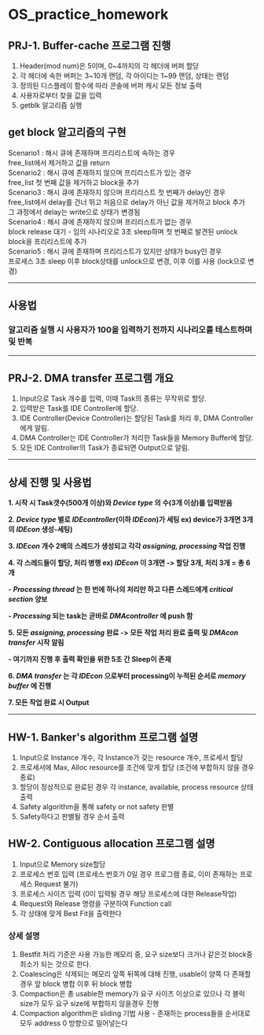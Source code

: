 ﻿# OS_practice_homework

## PRJ-1. Buffer-cache 프로그램 진행

1. Header(mod num)은 5이며, 0\~4까지의 각 헤더에 버퍼 할당  
2. 각 헤더에 속한 버퍼는 3\~10개 랜덤, 각 아이디는 1~99 랜덤, 상태는 랜덤  
3. 정의된 디스플레이 함수에 따라 콘솔에 버퍼 캐시 모든 정보 출력  
4. 사용자로부터 찾을 값을 입력  
5. getblk 알고리즘 실행  

## get block 알고리즘의 구현
Scenario1 : 해시 큐에 존재하며 프리리스트에 속하는 경우  
free_list에서 제거하고 값을 return  
Scenario2 : 해시 큐에 존재하지 않으며 프리리스트가 있는 경우  
free_list 첫 번째 값을 제거하고 block을 추가  
Scenario3 : 해시 큐에 존재하지 않으며 프리리스트 첫 번째가 delay인 경우  
free_list에서 delay를 건너 뛰고 처음으로 delay가 아닌 값을 제거하고 block 추가  
그 과정에서 delay는 write으로 상태가 변경됨  
Scenario4 : 해시 큐에 존재하지 않으며 프리리스트가 없는 경우  
block release 대기 - 임의 시나리오로 3초 sleep하며 첫 번째로 발견된 unlock block을 프리리스트에 추가  
Scenario5 : 해시 큐에 존재하며 프리리스트가 있지만 상태가 busy인 경우  
프로세스 3초 sleep 이후 block상태를 unlock으로 변경, 이후 이를 사용 (lock으로 변경)  

---
## 사용법
### 알고리즘 실행 시 사용자가 100을 입력하기 전까지 시나리오를 테스트하며 및 반복
---

## PRJ-2. DMA transfer 프로그램 개요

1. Input으로 Task 개수를 입력, 이때 Task의 종류는 무작위로 할당.
2. 입력받은 Task를 IDE Controller에 할당.
3. IDE Controller(Device Controller)는 할당된 Task를 처리 후, DMA Controller에게 알림.
4. DMA Controller는 IDE Controller가 처리한 Task들을 Memory Buffer에 할당.
5. 모든 IDE Controller의 Task가 종료되면 Output으로 알림.

---
## 상세 진행 및 사용법
**1. 시작 시 Task갯수(500개 이상)와 _Device type_ 의 수(3개 이상)를 입력받음**  

**2. _Device type_ 별로 _IDEcontroller_(이하 _IDEcon_)가 세팅 ex) device가 3개면 3개의 _IDEcon_ 생성-세팅)**  

**3. _IDEcon_ 개수 2배의 스레드가 생성되고 각각 _assigning, processing_ 작업 진행**  

**4. 각 스레드들이 할당, 처리 병행 ex) _IDEcon_ 이 3개면 -> 할당 3개, 처리 3개 = 총 6개**  

**- _Processing thread_ 는 한 번에 하나의 처리만 하고 다른 스레드에게 _critical section_ 양보**  

**- _Processing_ 되는 task는 곧바로 _DMAcontroller_ 에 push 함**  

**5. 모든 _assigning, processing_ 완료 -> 모든 작업 처리 완료 출력 및 _DMAcon transfer_ 시작 알림**  

**- 여기까지 진행 후 출력 확인을 위한 5초 간 Sleep이 존재**  

**6. _DMA transfer_ 는 각 _IDEcon_ 으로부터 processing이 누적된 순서로 _memory buffer_ 에 진행**  

**7. 모든 작업 완료 시 Output**

---

## HW-1. Banker's algorithm 프로그램 설명

1. Input으로 Instance 개수, 각 Instance가 갖는 resource 개수, 프로세서 할당
2. 프로세서에 Max, Alloc resource를 조건에 맞게 할당 (조건에 부합하지 않을 경우 종료)
3. 할당이 정상적으로 완료된 경우 각 instance, available, process resource 상태 출력
4. Safety algorithm을 통해 safety or not safety 판별
5. Safety하다고 판별될 경우 순서 출력

## HW-2. Contiguous allocation 프로그램 설명

1. Input으로 Memory size할당
2. 프로세스 번호 입력 (프로세스 번호가 0일 경우 프로그램 종료, 이미 존재하는 프로세스 Request 불가)
3. 프로세스 사이즈 입력 (0이 입력될 경우 해당 프로세스에 대한 Release작업)
4. Request와 Release 명령을 구분하여 Function call
5. 각 상태에 맞게 Best Fit을 출력한다

### 상세 설명

1. Bestfit 처리 기준은 사용 가능한 메모리 중, 요구 size보다 크거나 같은것 block중 최소가 되는 것으로 한다.
2. Coalescing은 삭제되는 메모리 앞쪽 뒤쪽에 대해 진행, usable이 양쪽 다 존재할 경우 앞 block 병합 이후 뒤 block 병합
3. Compaction은 총 usable한 memory가 요구 사이즈 이상으로 있으나 각 블럭 size가 모두 요구 size에 부합하지 않을경우 진행
4. Compaction algorithm은 sliding 기법 사용 - 존재하는 process들을 순서대로 모두 address 0 방향으로 밀어넣는다